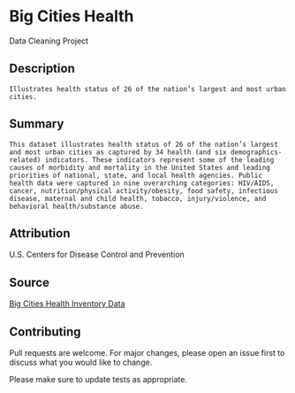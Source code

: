 # Big Cities Health
Data Cleaning Project

## Description
    Illustrates health status of 26 of the nation’s largest and most urban cities.
    
## Summary
    This dataset illustrates health status of 26 of the nation’s largest and most urban cities as captured by 34 health (and six demographics-related) indicators. These indicators represent some of the leading causes of morbidity and mortality in the United States and leading priorities of national, state, and local health agencies. Public health data were captured in nine overarching categories: HIV/AIDS, cancer, nutrition/physical activity/obesity, food safety, infectious disease, maternal and child health, tobacco, injury/violence, and behavioral health/substance abuse.

## Attribution
U.S. Centers for Disease Control and Prevention

## Source
[Big Cities Health Inventory Data](https://bchi.bigcitieshealth.org/)

## Contributing
Pull requests are welcome. For major changes, please open an issue first to discuss what you would like to change.

Please make sure to update tests as appropriate.